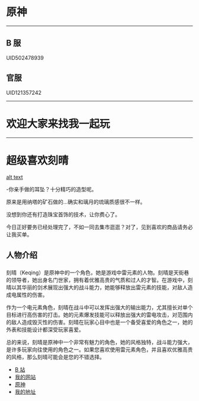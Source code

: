# 原神

---

## B 服

UID502478939

## 官服

UID121357242

---

# 欢迎大家来找我一起玩

---

# 超级喜欢刻晴

[alt text](https://github.com/jiuzeyuli/-/blob/main/ScreenShot/keqing.jpg)

-你亲手做的耳坠？十分精巧的造型呢。

原来是用纳塔的矿石做的…确实和璃月的琉璃质感很不一样。

没想到你还有打造珠宝首饰的技术，让你费心了。

今日正好要务已经处理完了，不如一同去集市逛逛？对了，见到喜欢的商品请务必让我买单。

## 人物介绍

###

刻晴（Keqing）是原神中的一个角色，她是游戏中雷元素的人物。刻晴是天街巷的领导者，她出身名门世家，拥有着优雅高贵的气质和过人的才智。在游戏中，刻晴以其华丽的剑术展现出强大的战斗能力，她能够释放出雷元素的技能，对敌人造成电属性的伤害。

作为一个电元素角色，刻晴在战斗中可以发挥出强大的输出能力，尤其擅长对单个目标进行高伤害的打击。她的元素爆发技能可以释放出强大的雷电攻击，对范围内的敌人造成毁灭性的伤害。刻晴在玩家心目中也是一个备受喜爱的角色之一，她的外表和技能设计都深受玩家喜爱。

总的来说，刻晴是原神中一个非常有魅力的角色，她的风格独特，战斗能力强大，是许多玩家向往使用的角色之一。如果您喜欢使用雷元素角色，并且喜欢优雅高贵的风格，那么刻晴可能会是您的不错选择。

- [B 站](https://space.bilibili.com/415854359?spm_id_from=333.1007.0.0)
- [我的网站](https://jiuzeyuli.github.io/-/)
- [原神](https://ys.mihoyo.com/cloud/#/)
- [我的地址](https://github.com/jiuzeyuli/-.git)

[def]: https://github.com/jiuzeyuli/-/blob/main/ScreenShot/keqing.jpg
